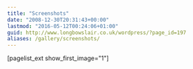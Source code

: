 ```yaml
---
title: "Screenshots"
date: "2008-12-30T20:31:43+00:00"
lastmod: "2016-05-12T00:24:06+01:00"
guid: http://www.longbowslair.co.uk/wordpress/?page_id=197
aliases: /gallery/screenshots/
---
```


\[pagelist\_ext show\_first\_image="1"\]
